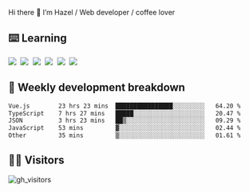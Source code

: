
Hi there 👋 I’m Hazel / Web developer / coffee lover

## ⌨️ Learning

<samp>
 <a href="https://github.com/vuejs/core"><img src="https://api.iconify.design/logos:vue.svg" /></a>
  <a href="https://github.com/vuejs/core"><img src="https://api.iconify.design/logos:react.svg" /></a>
  <a href="https://github.com/solidjs/solid"><img src="https://api.iconify.design/logos:solidjs.svg" /></a>
  <a href="https://github.com/vitejs/vite"><img src="https://api.iconify.design/logos:vitejs.svg" /></a>
  <a href="https://github.com/microsoft/TypeScript"><img src="https://api.iconify.design/logos:typescript-icon.svg" /></a> 
  <a href="https://github.com/unocss/unocss"><img src="https://api.iconify.design/logos:unocss.svg" /></a>
  

</samp>


## 🦀 Weekly development breakdown

<!--START_SECTION:waka-->

```txt
Vue.js        23 hrs 23 mins  ████████████████░░░░░░░░░   64.20 %
TypeScript    7 hrs 27 mins   █████░░░░░░░░░░░░░░░░░░░░   20.47 %
JSON          3 hrs 23 mins   ██▒░░░░░░░░░░░░░░░░░░░░░░   09.29 %
JavaScript    53 mins         ▓░░░░░░░░░░░░░░░░░░░░░░░░   02.44 %
Other         35 mins         ▒░░░░░░░░░░░░░░░░░░░░░░░░   01.61 %
```

<!--END_SECTION:waka-->
## 👬🏻 Visitors

![gh_visitors](https://profile-counter.glitch.me/Hazel-Lin/count.svg)

